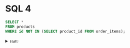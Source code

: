 # SQL 4

```sql
SELECT *
FROM products
WHERE id NOT IN (SELECT product_id FROM order_items);
```

<details>
<summary>เฉลย</summary>

# เฉลย

ปัญหา: ถ้า subquery คืน NULL สักค่าเดียว ผลลัพธ์จะเป็นค่าว่างหมด
วิธีแก้: กรอง NULL ออกจาก subquery

WHERE id NOT IN (
  SELECT product_id FROM order_items WHERE product_id IS NOT NULL
);

</details>